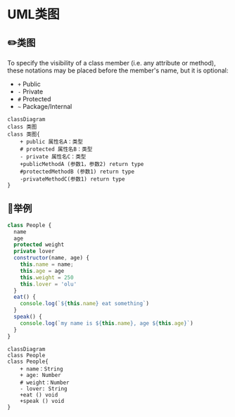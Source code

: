 # UML类图

## ✏️类图

To specify the visibility of a class member (i.e. any attribute or method), these notations may be placed before the member's name, but it is optional:

- `+` Public
- `-` Private
- `#` Protected
- `~` Package/Internal

```mermaid
classDiagram
class 类图
class 类图{
    + public 属性名A：类型
    # protected 属性名B：类型
    - private 属性名C：类型
    +publicMethodA (参数1，参数2) return type
    #protectedMethodB (参数1) return type
    -privateMethodC(参数1) return type
}
```

## 🌰举例

```js
class People {
  name
  age
  protected weight
  private lover
  constructor(name, age) {
    this.name = name;
    this.age = age
    this.weight = 250
    this.lover = 'olu'
  }
  eat() {
    console.log(`${this.name} eat something`)
  }
  speak() {
    console.log(`my name is ${this.name}, age ${this.age}`)
  }
}
```

```mermaid
classDiagram
class People
class People{
    + name：String
    + age: Number
    # weight：Number
    - lover: String
    +eat () void
    +speak () void
}
```
